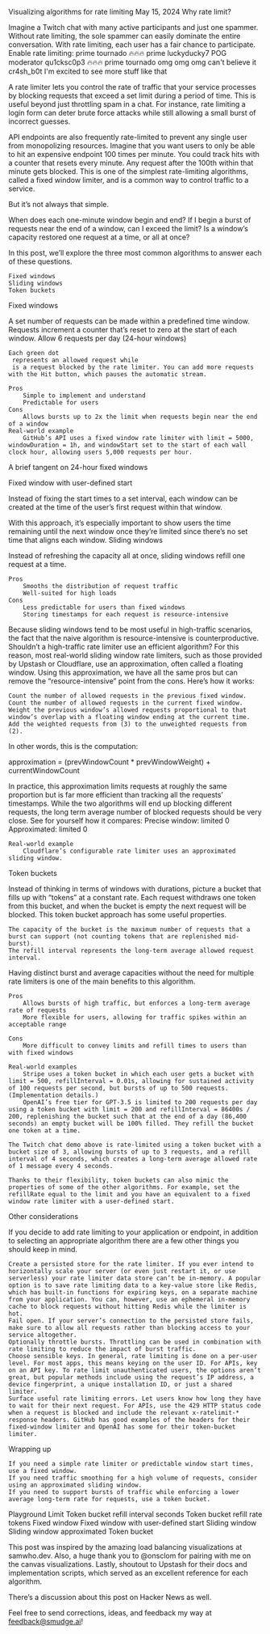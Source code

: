 Visualizing algorithms for rate limiting
May 15, 2024
Why rate limit?

Imagine a Twitch chat with many active participants and just one spammer. Without rate limiting, the sole spammer can easily dominate the entire conversation. With rate limiting, each user has a fair chance to participate.
Enable rate limiting:
prime
tournado
🔥🔥🔥
prime
luckyducky7
POG
moderator
qu1cksc0p3
🔥🔥🔥
prime
tournado
omg omg omg can't believe it
cr4sh_b0t
I'm excited to see more stuff like that


A rate limiter lets you control the rate of traffic that your service processes by blocking requests that exceed a set limit during a period of time. This is useful beyond just throttling spam in a chat. For instance, rate limiting a login form can deter brute force attacks while still allowing a small burst of incorrect guesses.

API endpoints are also frequently rate-limited to prevent any single user from monopolizing resources. Imagine that you want users to only be able to hit an expensive endpoint 100 times per minute. You could track hits with a counter that resets every minute. Any request after the 100th within that minute gets blocked. This is one of the simplest rate-limiting algorithms, called a fixed window limiter, and is a common way to control traffic to a service.

But it’s not always that simple.

When does each one-minute window begin and end? If I begin a burst of requests near the end of a window, can I exceed the limit? Is a window’s capacity restored one request at a time, or all at once?

In this post, we’ll explore the three most common algorithms to answer each of these questions.

    Fixed windows
    Sliding windows
    Token buckets

Fixed windows

A set number of requests can be made within a predefined time window. Requests increment a counter that’s reset to zero at the start of each window.
Allow 6 requests per day (24-hour windows)

    Each green dot
     represents an allowed request while
     is a request blocked by the rate limiter. You can add more requests with the Hit button, which pauses the automatic stream.

    Pros
        Simple to implement and understand
        Predictable for users
    Cons
        Allows bursts up to 2x the limit when requests begin near the end of a window
    Real-world example
        GitHub’s API uses a fixed window rate limiter with limit = 5000, windowDuration = 1h, and windowStart set to the start of each wall clock hour, allowing users 5,000 requests per hour.

A brief tangent on 24-hour fixed windows

Fixed window with user-defined start

Instead of fixing the start times to a set interval, each window can be created at the time of the user’s first request within that window.

With this approach, it’s especially important to show users the time remaining until the next window once they’re limited since there’s no set time that aligns each window.
Sliding windows

Instead of refreshing the capacity all at once, sliding windows refill one request at a time.

    Pros
        Smooths the distribution of request traffic
        Well-suited for high loads
    Cons
        Less predictable for users than fixed windows
        Storing timestamps for each request is resource-intensive

Because sliding windows tend to be most useful in high-traffic scenarios, the fact that the naive algorithm is resource-intensive is counterproductive. Shouldn’t a high-traffic rate limiter use an efficient algorithm? For this reason, most real-world sliding window rate limiters, such as those provided by Upstash or Cloudflare, use an approximation, often called a floating window. Using this approximation, we have all the same pros but can remove the “resource-intensive” point from the cons. Here’s how it works:

    Count the number of allowed requests in the previous fixed window.
    Count the number of allowed requests in the current fixed window.
    Weight the previous window’s allowed requests proportional to that window’s overlap with a floating window ending at the current time.
    Add the weighted requests from (3) to the unweighted requests from (2).

In other words, this is the computation:

approximation = (prevWindowCount \* prevWindowWeight) + currentWindowCount

In practice, this approximation limits requests at roughly the same proportion but is far more efficient than tracking all the requests’ timestamps. While the two algorithms will end up blocking different requests, the long term average number of blocked requests should be very close. See for yourself how it compares:
Precise window: limited 0
Approximated: limited 0

    Real-world example
        Cloudflare’s configurable rate limiter uses an approximated sliding window.

Token buckets

Instead of thinking in terms of windows with durations, picture a bucket that fills up with “tokens” at a constant rate. Each request withdraws one token from this bucket, and when the bucket is empty the next request will be blocked. This token bucket approach has some useful properties.

    The capacity of the bucket is the maximum number of requests that a burst can support (not counting tokens that are replenished mid-burst).
    The refill interval represents the long-term average allowed request interval.

Having distinct burst and average capacities without the need for multiple rate limiters is one of the main benefits to this algorithm.

    Pros
        Allows bursts of high traffic, but enforces a long-term average rate of requests
        More flexible for users, allowing for traffic spikes within an acceptable range

    Cons
        More difficult to convey limits and refill times to users than with fixed windows

    Real-world examples
        Stripe uses a token bucket in which each user gets a bucket with limit = 500, refillInterval = 0.01s, allowing for sustained activity of 100 requests per second, but bursts of up to 500 requests. (Implementation details.)
        OpenAI’s free tier for GPT-3.5 is limited to 200 requests per day using a token bucket with limit = 200 and refillInterval = 86400s / 200, replenishing the bucket such that at the end of a day (86,400 seconds) an empty bucket will be 100% filled. They refill the bucket one token at a time.

    The Twitch chat demo above is rate-limited using a token bucket with a bucket size of 3, allowing bursts of up to 3 requests, and a refill interval of 4 seconds, which creates a long-term average allowed rate of 1 message every 4 seconds.

    Thanks to their flexibility, token buckets can also mimic the properties of some of the other algorithms. For example, set the refillRate equal to the limit and you have an equivalent to a fixed window rate limiter with a user-defined start.

Other considerations

If you decide to add rate limiting to your application or endpoint, in addition to selecting an appropriate algorithm there are a few other things you should keep in mind.

    Create a persisted store for the rate limiter. If you ever intend to horizontally scale your server (or even just restart it, or use serverless) your rate limiter data store can’t be in-memory. A popular option is to save rate limiting data to a key-value store like Redis, which has built-in functions for expiring keys, on a separate machine from your application. You can, however, use an ephemeral in-memory cache to block requests without hitting Redis while the limiter is hot.
    Fail open. If your server’s connection to the persisted store fails, make sure to allow all requests rather than blocking access to your service altogether.
    Optionally throttle bursts. Throttling can be used in combination with rate limiting to reduce the impact of burst traffic.
    Choose sensible keys. In general, rate limiting is done on a per-user level. For most apps, this means keying on the user ID. For APIs, key on an API key. To rate limit unauthenticated users, the options aren’t great, but popular methods include using the request’s IP address, a device fingerprint, a unique installation ID, or just a shared limiter.
    Surface useful rate limiting errors. Let users know how long they have to wait for their next request. For APIs, use the 429 HTTP status code when a request is blocked and include the relevant x-ratelimit-* response headers. GitHub has good examples of the headers for their fixed-window limiter and OpenAI has some for their token-bucket limiter.

Wrapping up

    If you need a simple rate limiter or predictable window start times, use a fixed window.
    If you need traffic smoothing for a high volume of requests, consider using an approximated sliding window.
    If you need to support bursts of traffic while enforcing a lower average long-term rate for requests, use a token bucket.

Playground
Limit
Token bucket refill interval
seconds
Token bucket refill rate
tokens
Fixed window
Fixed window with user-defined start
Sliding window
Sliding window approximated
Token bucket

This post was inspired by the amazing load balancing visualizations at samwho.dev. Also, a huge thank you to @onsclom for pairing with me on the canvas visualizations. Lastly, shoutout to Upstash for their docs and implementation scripts, which served as an excellent reference for each algorithm.

There’s a discussion about this post on Hacker News as well.

Feel free to send corrections, ideas, and feedback my way at feedback@smudge.ai!
